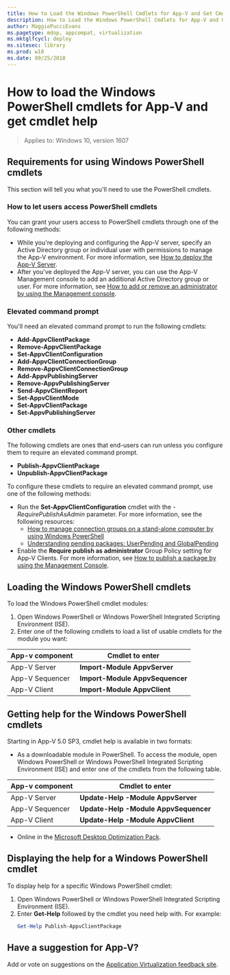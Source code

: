 ```yaml
---
title: How to Load the Windows PowerShell Cmdlets for App-V and Get Cmdlet Help (Windows 10)
description: How to Load the Windows PowerShell Cmdlets for App-V and Get Cmdlet Help
author: MaggiePucciEvans
ms.pagetype: mdop, appcompat, virtualization
ms.mktglfcycl: deploy
ms.sitesec: library
ms.prod: w10
ms.date: 09/25/2018
---
```

# How to load the Windows PowerShell cmdlets for App-V and get cmdlet help

>Applies to: Windows 10, version 1607

## Requirements for using Windows PowerShell cmdlets

This section will tell you what you'll need to use the PowerShell cmdlets.

### How to let users access PowerShell cmdlets

You can grant your users access to PowerShell cmdlets through one of the following methods:

* While you're deploying and configuring the App-V server, specify an Active Directory group or individual user with permissions to manage the App-V environment. For more information, see [How to deploy the App-V Server](appv-deploy-the-appv-server.md).
* After you've deployed the App-V server, you can use the App-V Management console to add an additional Active Directory group or user. For more information, see [How to add or remove an administrator by using the Management console](appv-add-or-remove-an-administrator-with-the-management-console.md).

### Elevated command prompt

You'll need an elevated command prompt to run the following cmdlets:

* **Add-AppvClientPackage**
* **Remove-AppvClientPackage**
* **Set-AppvClientConfiguration**
* **Add-AppvClientConnectionGroup**
* **Remove-AppvClientConnectionGroup**
* **Add-AppvPublishingServer**
* **Remove-AppvPublishingServer**
* **Send-AppvClientReport**
* **Set-AppvClientMode**
* **Set-AppvClientPackage**
* **Set-AppvPublishingServer**

### Other cmdlets

The following cmdlets are ones that end-users can run unless you configure them to require an elevated command prompt.

* **Publish-AppvClientPackage**
* **Unpublish-AppvClientPackage**

To configure these cmdlets to require an elevated command prompt, use one of the following methods:

* Run the **Set-AppvClientConfiguration** cmdlet with the *-RequirePublishAsAdmin* parameter. For more information, see the following resources:
    * [How to manage connection groups on a stand-alone computer by using Windows PowerShell](appv-manage-connection-groups-on-a-stand-alone-computer-with-powershell.md)
    * [Understanding pending packages: UserPending and GlobalPending](appv-manage-appv-packages-running-on-a-stand-alone-computer-with-powershell.md#about-pending-packages-userpending-and-globalpending)
* Enable the **Require publish as administrator** Group Policy setting for App-V Clients. For more information, see [How to publish a package by using the Management Console](appv-publish-a-packages-with-the-management-console.md).

## Loading the Windows PowerShell cmdlets

To load the Windows PowerShell cmdlet modules:

1. Open Windows PowerShell or Windows PowerShell Integrated Scripting Environment (ISE).
2. Enter one of the following cmdlets to load a list of usable cmdlets for the module you want:

|App-v component|Cmdlet to enter|
|---|---|
|App-V Server|**Import-Module AppvServer**|
|App-V Sequencer|**Import-Module AppvSequencer**|
|App-V Client|**Import-Module AppvClient**|

## Getting help for the Windows PowerShell cmdlets

Starting in App-V 5.0 SP3, cmdlet help is available in two formats:

* As a downloadable module in PowerShell. To access the module, open Windows PowerShell or Windows PowerShell Integrated Scripting Environment (ISE) and enter one of the cmdlets from the following table.

|App-v component|Cmdlet to enter|
|---|---|
|App-V Server|**Update-Help -Module AppvServer**|
|App-V Sequencer|**Update-Help -Module AppvSequencer**|
|App-V Client|**Update-Help -Module AppvClient**|

* Online in the [Microsoft Desktop Optimization Pack](https://docs.microsoft.com/en-us/powershell/mdop/get-started?view=win-mdop2-ps).

## Displaying the help for a Windows PowerShell cmdlet

To display help for a specific Windows PowerShell cmdlet:

1. Open Windows PowerShell or Windows PowerShell Integrated Scripting Environment (ISE).
2. Enter **Get-Help** followed by the cmdlet you need help with. For example:
   ```PowerShell
   Get-Help Publish-AppvClientPackage
   ```

## Have a suggestion for App-V?

Add or vote on suggestions on the [Application Virtualization feedback site](https://appv.uservoice.com/forums/280448-microsoft-application-virtualization).